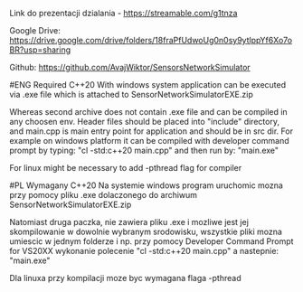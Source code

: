Link do prezentacji dzialania - https://streamable.com/g1tnza

Google Drive: https://drive.google.com/drive/folders/18fraPfUdwoUg0n0sy9ytlppYf6Xo7oBR?usp=sharing

Github: https://github.com/AvajWiktor/SensorsNetworkSimulator


#ENG
Required C++20
With windows system application can be executed via .exe file which is attached to SensorNetworkSimulatorEXE.zip

Whereas second archive does not contain .exe file and can be compiled in any choosen env. Header files should be placed into "include" directory, and main.cpp is main entry point for application and should be in src dir.
For example on windows platform it can be compiled with developer command prompt by typing:
"cl -std:c++20 main.cpp"
and then run by:
"main.exe"

For linux might be necessary to add -pthread flag for compiler


#PL
Wymagany C++20
Na systemie windows program uruchomic mozna przy pomocy pliku .exe dolaczonego do archiwum SensorNetworkSimulatorEXE.zip

Natomiast druga paczka, nie zawiera pliku .exe i mozliwe jest jej skompilowanie w dowolnie wybranym srodowisku, wszystkie pliki mozna umiescic w jednym folderze i np. przy pomocy Developer Command Prompt for VS20XX wykonanie polecenie
"cl -std:c++20 main.cpp"
a nastepnie:
"main.exe"

Dla linuxa przy kompilacji moze byc wymagana flaga -pthread 
